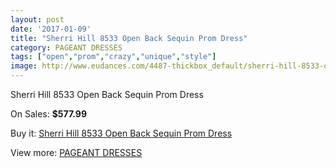 ```yaml
---
layout: post
date: '2017-01-09'
title: "Sherri Hill 8533 Open Back Sequin Prom Dress"
category: PAGEANT DRESSES
tags: ["open","prom","crazy","unique","style"]
image: http://www.eudances.com/4487-thickbox_default/sherri-hill-8533-open-back-sequin-prom-dress.jpg
---
```

Sherri Hill 8533 Open Back Sequin Prom Dress

On Sales: **$577.99**
<a href="https://www.eudances.com/en/pageant-dresses/1498-sherri-hill-8533-open-back-sequin-prom-dress.html"><amp-img layout="responsive" width="600" height="600" src="//www.eudances.com/4487-thickbox_default/sherri-hill-8533-open-back-sequin-prom-dress.jpg" alt="Sherri Hill 8533 Open Back Sequin Prom Dress 0" /></a>
<a href="https://www.eudances.com/en/pageant-dresses/1498-sherri-hill-8533-open-back-sequin-prom-dress.html"><amp-img layout="responsive" width="600" height="600" src="//www.eudances.com/4489-thickbox_default/sherri-hill-8533-open-back-sequin-prom-dress.jpg" alt="Sherri Hill 8533 Open Back Sequin Prom Dress 1" /></a>
<a href="https://www.eudances.com/en/pageant-dresses/1498-sherri-hill-8533-open-back-sequin-prom-dress.html"><amp-img layout="responsive" width="600" height="600" src="//www.eudances.com/4488-thickbox_default/sherri-hill-8533-open-back-sequin-prom-dress.jpg" alt="Sherri Hill 8533 Open Back Sequin Prom Dress 2" /></a>

Buy it: [Sherri Hill 8533 Open Back Sequin Prom Dress](https://www.eudances.com/en/pageant-dresses/1498-sherri-hill-8533-open-back-sequin-prom-dress.html "Sherri Hill 8533 Open Back Sequin Prom Dress")

View more: [PAGEANT DRESSES](https://www.eudances.com/en/16-pageant-dresses "PAGEANT DRESSES")